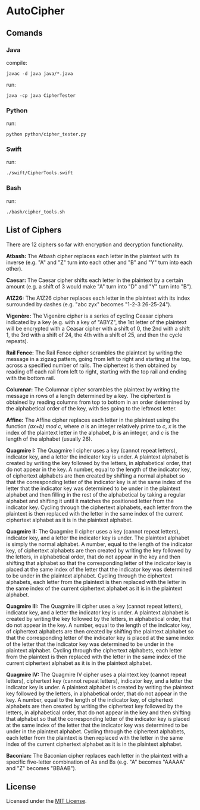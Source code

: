 # AutoCipher

## Comands
### Java
compile:
```
javac -d java java/*.java
```
run:
```
java -cp java CipherTester
```
### Python
run:
```
python python/cipher_tester.py
```
### Swift
run:
```
./swift/CipherTools.swift
```
### Bash
run:
```
./bash/cipher_tools.sh
```

## List of Ciphers
There are 12 ciphers so far with encryption and decryption functionality.

**Atbash:** The Atbash cipher replaces each letter in the plaintext with its inverse (e.g. "A" and "Z" turn into each other and "B" and "Y" turn into each other).

**Caesar:** The Caesar cipher shifts each letter in the plaintext by a certain amount (e.g. a shift of 3 would make "A" turn into "D" and "Y" turn into "B").

**A1Z26:** The A1Z26 cipher replaces each letter in the plaintext with its index surrounded by dashes (e.g. "abc zyx" becomes "1-2-3 26-25-24").

**Vigenère:** The Vigenère cipher is a series of cycling Ceasar ciphers indicated by a key (e.g. with a key of "ABYZ", the 1st letter of the plaintext will be encrypted with a Ceasar cipher with a shift of 0, the 2nd with a shift 1, the 3rd with a shift of 24, the 4th with a shift of 25, and then the cycle repeats).

**Rail Fence:** The Rail Fence cipher scrambles the plaintext by writing the message in a zigzag pattern, going from left to right and starting at the top, across a specified number of rails. The ciphertext is then obtained by reading off each rail from left to right, starting with the top rail and ending with the bottom rail.

**Columnar:** The Columnar cipher scrambles the plaintext by writing the message in rows of a length determined by a key. The ciphertext is obtained by reading columns from top to bottom in an order determined by the alphabetical order of the key, with ties going to the leftmost letter.

**Affine:** The Affine cipher replaces each letter in the plaintext using the function *(ax+b) mod c*, where *a* is an integer relatively prime to *c*, *x* is the index of the plaintext letter in the alphabet, *b* is an integer, and *c* is the length of the alphabet (usually 26).

**Quagmire I:** The Quagmire I cipher uses a key (cannot repeat letters), indicator key, and a letter the indicator key is under. A plaintext alphabet is created by writing the key followed by the letters, in alphabetical order, that do not appear in the key. A number, equal to the length of the indicator key, of ciphertext alphabets are then created by shifting a normal alphabet so that the corresponding letter of the indicator key is at the same index of the letter that the indicator key was determined to be under in the plaintext alphabet and then filling in the rest of the alphabetical by taking a regular alphabet and shifting it until it matches the positioned letter from the indicator key. Cycling through the ciphertext alphabets, each letter from the plaintext is then replaced with the letter in the same index of the current ciphertext alphabet as it is in the plaintext alphabet.

**Quagmire II:** The Quagmire II cipher uses a key (cannot repeat letters), indicator key, and a letter the indicator key is under. The plaintext alphabet is simply the normal alphabet. A number, equal to the length of the indicator key, of ciphertext alphabets are then created by writing the key followed by the letters, in alphabetical order, that do not appear in the key and then shifting that alphabet so that the corresponding letter of the indicator key is placed at the same index of the letter that the indicator key was determined to be under in the plaintext alphabet. Cycling through the ciphertext alphabets, each letter from the plaintext is then replaced with the letter in the same index of the current ciphertext alphabet as it is in the plaintext alphabet.

**Quagmire III:** The Quagmire III cipher uses a key (cannot repeat letters), indicator key, and a letter the indicator key is under. A plaintext alphabet is created by writing the key followed by the letters, in alphabetical order, that do not appear in the key. A number, equal to the length of the indicator key, of ciphertext alphabets are then created by shifting the plaintext alphabet so that the corresponding letter of the indicator key is placed at the same index of the letter that the indicator key was determined to be under in the plaintext alphabet. Cycling through the ciphertext alphabets, each letter from the plaintext is then replaced with the letter in the same index of the current ciphertext alphabet as it is in the plaintext alphabet.

**Quagmire IV:** The Quagmire IV cipher uses a plaintext key (cannot repeat letters), ciphertext key (cannot repeat letters), indicator key, and a letter the indicator key is under. A plaintext alphabet is created by writing the plaintext key followed by the letters, in alphabetical order, that do not appear in the key. A number, equal to the length of the indicator key, of ciphertext alphabets are then created by writing the ciphertext key followed by the letters, in alphabetical order, that do not appear in the key and then shifting that alphabet so that the corresponding letter of the indicator key is placed at the same index of the letter that the indicator key was determined to be under in the plaintext alphabet. Cycling through the ciphertext alphabets, each letter from the plaintext is then replaced with the letter in the same index of the current ciphertext alphabet as it is in the plaintext alphabet.

**Baconian:** The Baconian cipher replaces each letter in the plaintext with a specific five-letter combination of As and Bs (e.g. "A" becomes "AAAAA" and "Z" becomes "BBAAB").
## License
Licensed under the [MIT License](LICENSE).

